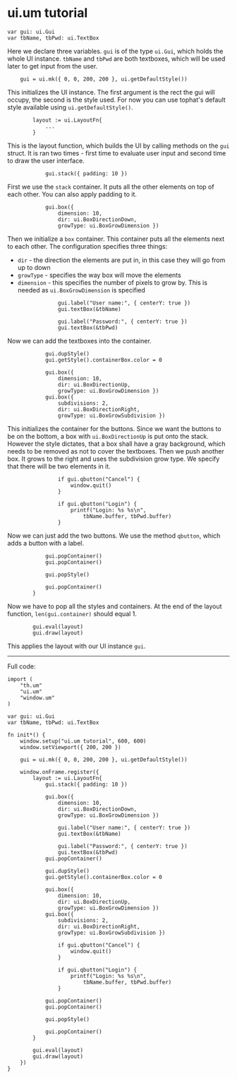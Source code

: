 # ui.um tutorial

```umka
var gui: ui.Gui
var tbName, tbPwd: ui.TextBox
```

Here we declare three variables. `gui` is of the type `ui.Gui`, which holds the
whole UI instance. `tbName` and `tbPwd` are both textboxes, which will be used
later to get input from the user.

```umka
	gui = ui.mk({ 0, 0, 200, 200 }, ui.getDefaultStyle())
```

This initializes the UI instance. The first argument is the rect the gui will
occupy, the second is the style used. For now you can use tophat's default
style available using `ui.getDefaultStyle()`.

```umka
		layout := ui.LayoutFn{
            ...
		}
```

This is the layout function, which builds the UI by calling methods on the
`gui` struct. It is ran two times - first time to evaluate user input and
second time to draw the user interface.

```umka
			gui.stack({ padding: 10 })
```

First we use the `stack` container. It puts all the other elements on top of
each other. You can also apply padding to it.

```umka
			gui.box({
				dimension: 10,
				dir: ui.BoxDirectionDown,
				growType: ui.BoxGrowDimension })
```

Then we initialize a `box` container. This container puts all the elements next
to each other. The configuration specifies three things:

* `dir` - the direction the elements are put in, in this case they will go from
  up to down
* `growType` - specifies the way box will move the elements
* `dimension` - this specifies the number of pixels to grow by. This is needed
  as `ui.BoxGrowDimension` is specified

```umka
				gui.label("User name:", { centerY: true })
				gui.textBox(&tbName)

				gui.label("Password:", { centerY: true })
				gui.textBox(&tbPwd)
```

Now we can add the textboxes into the container.

```umka
			gui.dupStyle()
			gui.getStyle().containerBox.color = 0

			gui.box({
				dimension: 10,
				dir: ui.BoxDirectionUp,
				growType: ui.BoxGrowDimension })
			gui.box({
				subdivisions: 2,
				dir: ui.BoxDirectionRight,
				growType: ui.BoxGrowSubdivision })
```

This initializes the container for the buttons. Since we want the buttons to be
on the bottom, a box with `ui.BoxDirectionUp` is put onto the stack. However
the style dictates, that a box shall have a gray background, which needs to be
removed as not to cover the textboxes. Then we push another box. It grows to
the right and uses the subdivision grow type. We specify that there will be two
elements in it.

```umka
				if gui.qbutton("Cancel") {
					window.quit()
				}

				if gui.qbutton("Login") {
					printf("Login: %s %s\n",
						tbName.buffer, tbPwd.buffer)
				}
```

Now we can just add the two buttons. We use the method `qbutton`, which adds a
button with a label.


```umka
			gui.popContainer()
			gui.popContainer()

			gui.popStyle()

			gui.popContainer()
		}
```

Now we have to pop all the styles and containers. At the end of the layout
function, `len(gui.container)` should equal 1.

```umka
		gui.eval(layout)
		gui.draw(layout)
```

This applies the layout with our UI instance `gui`.

* * *

Full code:

```umka
import (
	"th.um"
	"ui.um"
	"window.um"
)

var gui: ui.Gui
var tbName, tbPwd: ui.TextBox

fn init*() {
	window.setup("ui.um tutorial", 600, 600)
	window.setViewport({ 200, 200 })

	gui = ui.mk({ 0, 0, 200, 200 }, ui.getDefaultStyle())

	window.onFrame.register({
		layout := ui.LayoutFn{
			gui.stack({ padding: 10 })

			gui.box({
				dimension: 10,
				dir: ui.BoxDirectionDown,
				growType: ui.BoxGrowDimension })

				gui.label("User name:", { centerY: true })
				gui.textBox(&tbName)

				gui.label("Password:", { centerY: true })
				gui.textBox(&tbPwd)
			gui.popContainer()

			gui.dupStyle()
			gui.getStyle().containerBox.color = 0

			gui.box({
				dimension: 10,
				dir: ui.BoxDirectionUp,
				growType: ui.BoxGrowDimension })
			gui.box({
				subdivisions: 2,
				dir: ui.BoxDirectionRight,
				growType: ui.BoxGrowSubdivision })

				if gui.qbutton("Cancel") {
					window.quit()
				}

				if gui.qbutton("Login") {
					printf("Login: %s %s\n",
						tbName.buffer, tbPwd.buffer)
				}

			gui.popContainer()
			gui.popContainer()

			gui.popStyle()

			gui.popContainer()
		}
		
		gui.eval(layout)
		gui.draw(layout)
	})
}
```
